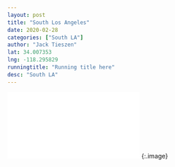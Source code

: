 ```yaml
---
layout: post
title: "South Los Angeles"
date: 2020-02-28
categories: ["South LA"]
author: "Jack Tieszen"
lat: 34.007353
lng: -118.295829
runningtitle: "Running title here"
desc: "South LA"
---
```


![Full Documentation](images/Key.pdf) {:.image}


